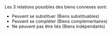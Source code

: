 Les 3 relations possibles des biens connexes sont:

- Peuvent se substituer (Biens substituables)
- Peuvent se compléter (Biens complémentaires)
- Ne peuvent pas être liés (Biens indépendants)